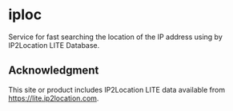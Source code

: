 # iploc

Service for fast searching the location of the IP address using by IP2Location LITE Database.

## Acknowledgment

This site or product includes IP2Location LITE data available from <a href="https://lite.ip2location.com">https://lite.ip2location.com</a>.